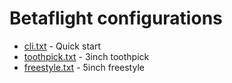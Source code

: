 # Betaflight configurations

* [cli.txt](cli.txt) - Quick start
* [toothpick.txt](toothpick.txt) - 3inch toothpick
* [freestyle.txt](freesytle.txt) - 5inch freestyle
